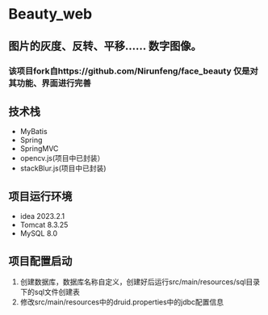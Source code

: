 # Beauty_web
## 图片的灰度、反转、平移…… 数字图像。
### 该项目fork自https://github.com/Nirunfeng/face_beauty  仅是对其功能、界面进行完善

## 技术栈
- MyBatis
- Spring
- SpringMVC
- opencv.js(项目中已封装）
- stackBlur.js(项目中已封装)
## 项目运行环境
- idea 2023.2.1
- Tomcat 8.3.25
- MySQL 8.0
## 项目配置启动
1. 创建数据库，数据库名称自定义，创建好后运行src/main/resources/sql目录下的sql文件创建表
2. 修改src/main/resources中的druid.properties中的jdbc配置信息
